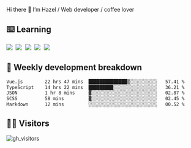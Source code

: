 
Hi there 👋 I’m Hazel / Web developer / coffee lover

## ⌨️ Learning

<samp>
 <a href="https://github.com/vuejs/core"><img src="https://api.iconify.design/logos:vue.svg" /></a>
  <a href="https://github.com/vuejs/core"><img src="https://api.iconify.design/logos:react.svg" /></a>
  <a href="https://github.com/vitejs/vite"><img src="https://api.iconify.design/logos:vitejs.svg" /></a>
  <a href="https://github.com/microsoft/TypeScript"><img src="https://api.iconify.design/logos:typescript-icon.svg" /></a> 
  <a href="https://github.com/unocss/unocss"><img src="https://api.iconify.design/logos:unocss.svg" /></a>
  

</samp>


## 🦀 Weekly development breakdown

<!--START_SECTION:waka-->

```txt
Vue.js        22 hrs 47 mins  ██████████████▒░░░░░░░░░░   57.41 %
TypeScript    14 hrs 22 mins  █████████░░░░░░░░░░░░░░░░   36.21 %
JSON          1 hr 8 mins     ▓░░░░░░░░░░░░░░░░░░░░░░░░   02.87 %
SCSS          58 mins         ▓░░░░░░░░░░░░░░░░░░░░░░░░   02.45 %
Markdown      12 mins         ░░░░░░░░░░░░░░░░░░░░░░░░░   00.52 %
```

<!--END_SECTION:waka-->
## 👬🏻 Visitors

![gh_visitors](https://profile-counter.glitch.me/Hazel-Lin/count.svg)

